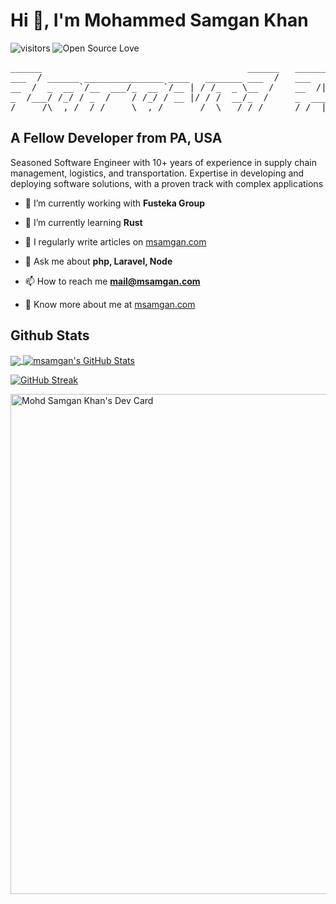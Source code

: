 # Hi 👋, I'm Mohammed Samgan Khan

![visitors](https://visitor-badge.laobi.icu/badge?page_id=msamgan.msamgan)
![Open Source Love](https://badges.frapsoft.com/os/v1/open-source.svg?v=102)

<pre>
______                                       ______   _______         _____ _____                         
___  / ______ _______________ ____   _______ ___  /   ___    |__________  /____(_)______________ ________ 
__  /  _  __ `/__  ___/_  __ `/__ | / /_  _ \__  /    __  /| |__  ___/_  __/__  / __  ___/_  __ `/__  __ \
_  /___/ /_/ / _  /    / /_/ / __ |/ / /  __/_  /     _  ___ |_  /    / /_  _  /  _(__  ) / /_/ / _  / / /
/_____/\__,_/  /_/     \__,_/  _____/  \___/ /_/      /_/  |_|/_/     \__/  /_/   /____/  \__,_/  /_/ /_/ 
</pre>

## A Fellow Developer from PA, USA

Seasoned Software Engineer with 10+ years of experience in supply chain management, logistics, and transportation. Expertise in developing and deploying software solutions, with a proven track with complex applications

- 🔭 I’m currently working with **Fusteka Group**

- 🌱 I’m currently learning **Rust**

- 📝 I regularly write articles on [msamgan.com](https://msamgan.com)

- 💬 Ask me about **php, Laravel, Node**

- 📫 How to reach me **mail@msamgan.com**

- 📄 Know more about me at [msamgan.com](https://msamgan.com/)


## Github Stats

<a href="https://github.com/msamgan">
  <img align="center" src="https://github-readme-stats.vercel.app/api/top-langs/?username=msamgan&langs_count=3" />
</a>
<a href="https://github.com/msamgan">
  <img align="center" src="https://github-readme-stats.vercel.app/api?username=msamgan&show_icons=true&line_height=27&count_private=true&icon_color=2bbc8a" alt="msamgan's GitHub Stats" />
</a>

[![GitHub Streak](https://github-readme-streak-stats.herokuapp.com?user=msamgan&date_format=M%20j%5B%2C%20Y%5D&mode=weekly&card_width=770)](https://git.io/streak-stats)

<a href="https://app.daily.dev/msamgan"><img src="https://api.daily.dev/devcards/v2/306wyWbU3.png?type=wide&r=aas" width="800" alt="Mohd Samgan Khan's Dev Card"/></a>
